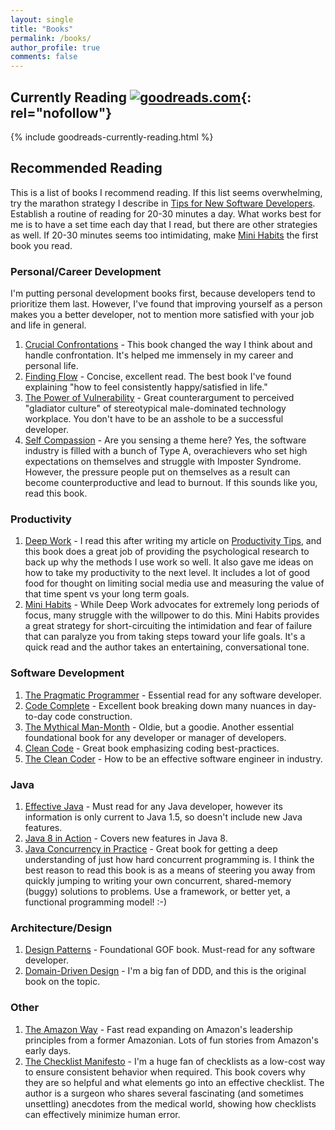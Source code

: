 ```yaml
---
layout: single
title: "Books"
permalink: /books/
author_profile: true
comments: false
---
```


## Currently Reading [![goodreads.com](https://www.goodreads.com/images/widget/widget_logo.gif)](https://www.goodreads.com/){: rel="nofollow"}

{% include goodreads-currently-reading.html %}

## Recommended Reading

This is a list of books I recommend reading. If this list seems overwhelming, try the marathon strategy I describe in [Tips for New Software Developers](/tips-for-new-software-developers/). Establish a routine of reading for 20-30 minutes a day. What works best for me is to have a set time each day that I read, but there are other strategies as well. If 20-30 minutes seems too intimidating, make [Mini Habits](https://www.amazon.com/Mini-Habits-Smaller-Bigger-Results/dp/1494882272) the first book you read.

### Personal/Career Development

I'm putting personal development books first, because developers tend to prioritize them last. However, I've found that improving yourself as a person makes you a better developer, not to mention more satisfied with your job and life in general.

1. [Crucial Confrontations](https://www.amazon.com/Crucial-Confrontations-Resolving-Promises-Expectations/dp/0071446524) - This book changed the way I think about and handle confrontation. It's helped me immensely in my career and personal life.
1. [Finding Flow](https://www.amazon.com/Finding-Flow-Psychology-Engagement-Masterminds/dp/0465024114) - Concise, excellent read. The best book I've found explaining "how to feel consistently happy/satisfied in life."
1. [The Power of Vulnerability](https://www.amazon.com/Power-Vulnerability-Teachings-Authenticity-Connection/dp/B00D1Z9RFU) - Great counterargument to perceived "gladiator culture" of stereotypical male-dominated technology workplace. You don't have to be an asshole to be a successful developer.
1. [Self Compassion](https://www.amazon.com/Self-Compassion-Proven-Power-Being-Yourself/dp/0061733520) - Are you sensing a theme here? Yes, the software industry is filled with a bunch of Type A, overachievers who set high expectations on themselves and struggle with Imposter Syndrome. However, the pressure people put on themselves as a result can become counterproductive and lead to burnout. If this sounds like you, read this book.

### Productivity

1. [Deep Work](https://www.amazon.com/Deep-Work-Focused-Success-Distracted/dp/1455586692) - I read this after writing my article on [Productivity Tips](/productivity-tips/), and this book does a great job of providing the psychological research to back up why the methods I use work so well. It also gave me ideas on how to take my productivity to the next level. It includes a lot of good food for thought on limiting social media use and measuring the value of that time spent vs your long term goals.
1. [Mini Habits](https://www.amazon.com/Mini-Habits-Smaller-Bigger-Results/dp/1494882272) - While Deep Work advocates for extremely long periods of focus, many struggle with the willpower to do this. Mini Habits provides a great strategy for short-circuiting the intimidation and fear of failure that can paralyze you from taking steps toward your life goals. It's a quick read and the author takes an entertaining, conversational tone.

### Software Development

1. [The Pragmatic Programmer](https://www.amazon.com/Pragmatic-Programmer-Journeyman-Master/dp/020161622X) - Essential read for any software developer.
1. [Code Complete](https://www.amazon.com/Code-Complete-Practical-Handbook-Construction/dp/0735619670) - Excellent book breaking down many nuances in day-to-day code construction.
1. [The Mythical Man-Month](https://www.amazon.com/Mythical-Man-Month-Software-Engineering-Anniversary/dp/0201835959) - Oldie, but a goodie. Another essential foundational book for any developer or manager of developers.
1. [Clean Code](https://www.amazon.com/Clean-Code-Handbook-Software-Craftsmanship/dp/0132350882) - Great book emphasizing coding best-practices.
1. [The Clean Coder](https://www.amazon.com/Clean-Coder-Conduct-Professional-Programmers/dp/0137081073) - How to be an effective software engineer in industry.

### Java

1. [Effective Java](https://www.amazon.com/Effective-Java-2nd-Joshua-Bloch/dp/0321356683) - Must read for any Java developer, however its information is only current to Java 1.5, so doesn't include new Java features.
1. [Java 8 in Action](https://www.amazon.com/Java-Action-Lambdas-functional-style-programming/dp/1617291994) - Covers new features in Java 8.
1. [Java Concurrency in Practice](https://www.amazon.com/Java-Concurrency-Practice-Brian-Goetz/dp/0321349601) - Great book for getting a deep understanding of just how hard concurrent programming is. I think the best reason to read this book is as a means of steering you away from quickly jumping to writing your own concurrent, shared-memory (buggy) solutions to problems. Use a framework, or better yet, a functional programming model! :-)

### Architecture/Design

1. [Design Patterns](https://www.amazon.com/Design-Patterns-Elements-Reusable-Object-Oriented/dp/0201633612) - Foundational GOF book. Must-read for any software developer.
1. [Domain-Driven Design](https://www.amazon.com/Domain-Driven-Design-Tackling-Complexity-Software/dp/0321125215) - I'm a big fan of DDD, and this is the original book on the topic.

### Other

1. [The Amazon Way](https://www.amazon.com/Amazon-Way-Leadership-Principles-Disruptive/dp/1499296770) - Fast read expanding on Amazon's leadership principles from a former Amazonian. Lots of fun stories from Amazon's early days.
1. [The Checklist Manifesto](https://www.amazon.com/Checklist-Manifesto-How-Things-Right/dp/0312430000) - I'm a huge fan of checklists as a low-cost way to ensure consistent behavior when required. This book covers why they are so helpful and what elements go into an effective checklist. The author is a surgeon who shares several fascinating (and sometimes unsettling) anecdotes from the medical world, showing how checklists can effectively minimize human error.
